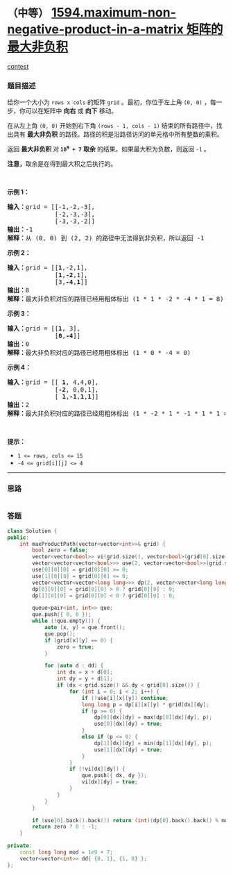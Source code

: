# `（中等）` [1594.maximum-non-negative-product-in-a-matrix 矩阵的最大非负积](https://leetcode-cn.com/problems/maximum-non-negative-product-in-a-matrix/)

[contest](https://leetcode-cn.com/contest/weekly-contest-207/problems/maximum-non-negative-product-in-a-matrix/)

### 题目描述
<p>给你一个大小为 <code>rows x cols</code> 的矩阵 <code>grid</code> 。最初，你位于左上角 <code>(0, 0)</code> ，每一步，你可以在矩阵中 <strong>向右</strong> 或 <strong>向下</strong> 移动。</p>

<p>在从左上角 <code>(0, 0)</code> 开始到右下角 <code>(rows - 1, cols - 1)</code> 结束的所有路径中，找出具有 <strong>最大非负积</strong> 的路径。路径的积是沿路径访问的单元格中所有整数的乘积。</p>

<p>返回 <strong>最大非负积 </strong>对<strong><em> </em><code>10<sup>9</sup>&nbsp;+ 7</code></strong> <strong>取余</strong> 的结果。如果最大积为负数，则返回<em> </em><code>-1</code> 。</p>

<p><strong>注意，</strong>取余是在得到最大积之后执行的。</p>

<p>&nbsp;</p>

<p><strong>示例 1：</strong></p>

<pre><strong>输入：</strong>grid = [[-1,-2,-3],
&nbsp;            [-2,-3,-3],
&nbsp;            [-3,-3,-2]]
<strong>输出：</strong>-1
<strong>解释：</strong>从 (0, 0) 到 (2, 2) 的路径中无法得到非负积，所以返回 -1
</pre>

<p><strong>示例 2：</strong></p>

<pre><strong>输入：</strong>grid = [[<strong>1</strong>,-2,1],
&nbsp;            [<strong>1</strong>,<strong>-2</strong>,1],
&nbsp;            [3,<strong>-4</strong>,<strong>1</strong>]]
<strong>输出：</strong>8
<strong>解释：</strong>最大非负积对应的路径已经用粗体标出 (1 * 1 * -2 * -4 * 1 = 8)
</pre>

<p><strong>示例 3：</strong></p>

<pre><strong>输入：</strong>grid = [[<strong>1</strong>, 3],
&nbsp;            [<strong>0</strong>,<strong>-4</strong>]]
<strong>输出：</strong>0
<strong>解释：</strong>最大非负积对应的路径已经用粗体标出 (1 * 0 * -4 = 0)
</pre>

<p><strong>示例 4：</strong></p>

<pre><strong>输入：</strong>grid = [[ <strong>1</strong>, 4,4,0],
&nbsp;            [<strong>-2</strong>, 0,0,1],
&nbsp;            [ <strong>1</strong>,<strong>-1</strong>,<strong>1</strong>,<strong>1</strong>]]
<strong>输出：</strong>2
<strong>解释：</strong>最大非负积对应的路径已经用粗体标出 (1 * -2 * 1 * -1 * 1 * 1 = 2)
</pre>

<p>&nbsp;</p>

<p><strong>提示：</strong></p>

<ul>
	<li><code>1 <= rows, cols <= 15</code></li>
	<li><code>-4 <= grid[i][j] <= 4</code></li>
</ul>


---
### 思路
```
```



### 答题
``` C++
class Solution {
public:
    int maxProductPath(vector<vector<int>>& grid) {
        bool zero = false;
        vector<vector<bool>> vi(grid.size(), vector<bool>(grid[0].size(), false));
        vector<vector<vector<bool>>> use(2, vector<vector<bool>>(grid.size(), vector<bool>(grid[0].size(), false)));
        use[0][0][0] = grid[0][0] >= 0;
        use[1][0][0] = grid[0][0] <= 0;
        vector<vector<vector<long long>>> dp(2, vector<vector<long long>>(grid.size(), vector<long long>(grid[0].size(), 0)));
        dp[0][0][0] = grid[0][0] > 0 ? grid[0][0] : 0;
        dp[1][0][0] = grid[0][0] < 0 ? grid[0][0] : 0;

        queue<pair<int, int>> que;
        que.push({ 0, 0 });
        while (!que.empty()) {
            auto [x, y] = que.front();
            que.pop();
            if (grid[x][y] == 0) {
                zero = true;
            }

            for (auto d : dd) {
                int dx = x + d[0];
                int dy = y + d[1];
                if (dx < grid.size() && dy < grid[0].size()) {
                    for (int i = 0; i < 2; i++) {
                        if (!use[i][x][y]) continue;
                        long long p = dp[i][x][y] * grid[dx][dy];
                        if (p >= 0) {
                            dp[0][dx][dy] = max(dp[0][dx][dy], p);
                            use[0][dx][dy] = true;
                        }
                        else if (p <= 0) {
                            dp[1][dx][dy] = min(dp[1][dx][dy], p);
                            use[1][dx][dy] = true;
                        }
                    }
                    if (!vi[dx][dy]) {
                        que.push({ dx, dy });
                        vi[dx][dy] = true;
                    }
                }
            }
        }

        if (use[0].back().back()) return (int)(dp[0].back().back() % mod);
        return zero ? 0 : -1;
    }

private:
    const long long mod = 1e9 + 7;
    vector<vector<int>> dd{ {0, 1}, {1, 0} };
};
```





